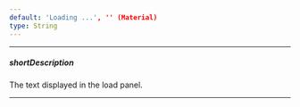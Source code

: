 ```yaml
---
default: 'Loading ...', '' (Material)
type: String
---
```

---
##### shortDescription
The text displayed in the load panel.

---
